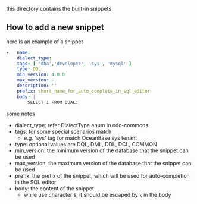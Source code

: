 this directory contains the built-in snippets

## How to add a new snippet

here is an example of a snippet

```yaml
-   name:
    dialect_type:
    tags: [ 'dba','developer', 'sys', 'mysql' ]
    type: DQL
    min_version: 4.0.0
    max_version: ~
    description: ''
    prefix: short_name_for_auto_complete_in_sql_editor
    body: |
        SELECT 1 FROM DUAL:
```

some notes

- dialect_type: refer DialectType enum in odc-commons
- tags: for some special scenarios match
    - e.g. 'sys' tag for match OceanBase sys tenant
- type: optional values are DQL, DML, DDL, DCL, COMMON
- min_version: the minimum version of the database that the snippet can be used
- max_version: the maximum version of the database that the snippet can be used
- prefix: the prefix of the snippet, which will be used for auto-completion in the SQL editor
- body: the content of the snippet
    - while use character `$`, it should be escaped by `\` in the body